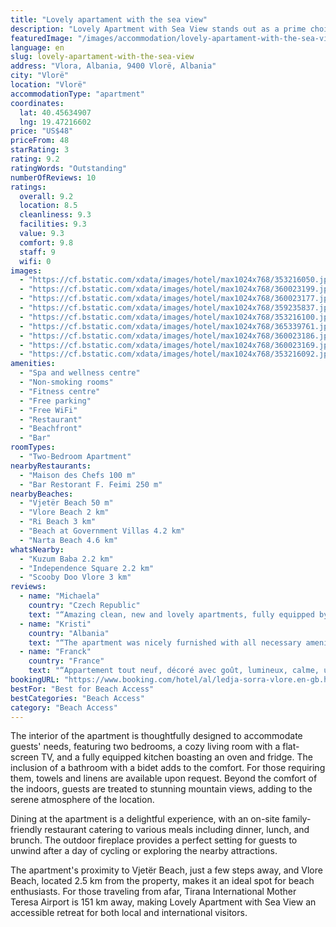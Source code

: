 ```yaml
---
title: "Lovely apartament with the sea view"
description: "Lovely Apartment with Sea View stands out as a prime choice for travelers seeking comfort and convenience in Vlorë."
featuredImage: "/images/accommodation/lovely-apartament-with-the-sea-view-353216050.jpg"
language: en
slug: lovely-apartament-with-the-sea-view
address: "Vlora, Albania, 9400 Vlorë, Albania"
city: "Vlorë"
location: "Vlorë"
accommodationType: "apartment"
coordinates:
  lat: 40.45634907
  lng: 19.47216602
price: "US$48"
priceFrom: 48
starRating: 3
rating: 9.2
ratingWords: "Outstanding"
numberOfReviews: 10
ratings:
  overall: 9.2
  location: 8.5
  cleanliness: 9.3
  facilities: 9.3
  value: 9.3
  comfort: 9.8
  staff: 9
  wifi: 0
images:
  - "https://cf.bstatic.com/xdata/images/hotel/max1024x768/353216050.jpg?k=2ffaee87a5e74918ef1c0c8b5681f7b34bf3d2ee909d36eab45a92305eadfcc2&o=&hp=1"
  - "https://cf.bstatic.com/xdata/images/hotel/max1024x768/360023199.jpg?k=0c48ac82a77cfe4c75f5cfef9dfb8dc51cbbb90ce0d2efb011d6f643c90d2ec0&o=&hp=1"
  - "https://cf.bstatic.com/xdata/images/hotel/max1024x768/360023177.jpg?k=4a81d0a7a1ee7628eea72def40cb2c128babd6119ddcd81eeae0ddd5bfb72680&o=&hp=1"
  - "https://cf.bstatic.com/xdata/images/hotel/max1024x768/359235837.jpg?k=b11d8efe845ff1d79a6d1f5e7366db9362afc9f8be9b57c25908581602e7baa4&o=&hp=1"
  - "https://cf.bstatic.com/xdata/images/hotel/max1024x768/353216100.jpg?k=f0ed13ef3a067cfb1897f1a5e65594cad5c237ab48ab4b5d85d763951bd77c9a&o=&hp=1"
  - "https://cf.bstatic.com/xdata/images/hotel/max1024x768/365339761.jpg?k=c6d510757739bca296b9b80b6f809ecc69ae2e5da23608d968384b63b881ac8e&o=&hp=1"
  - "https://cf.bstatic.com/xdata/images/hotel/max1024x768/360023186.jpg?k=5f44301ed6308cf5ce6da35661a8143d6be93e8aeba0ef70eeed60b0d8bd516c&o=&hp=1"
  - "https://cf.bstatic.com/xdata/images/hotel/max1024x768/360023169.jpg?k=d72b776ff85ff03ef425da5244405bd09bd791d730945ec3eba1b765bfbe2ad4&o=&hp=1"
  - "https://cf.bstatic.com/xdata/images/hotel/max1024x768/353216092.jpg?k=d3d496f98c140aa7068d48f6ccaa67708eb3b36db0eb52c6f26c863c227c99f1&o=&hp=1"
amenities:
  - "Spa and wellness centre"
  - "Non-smoking rooms"
  - "Fitness centre"
  - "Free parking"
  - "Free WiFi"
  - "Restaurant"
  - "Beachfront"
  - "Bar"
roomTypes:
  - "Two-Bedroom Apartment"
nearbyRestaurants:
  - "Maison des Chefs 100 m"
  - "Bar Restorant F. Feimi 250 m"
nearbyBeaches:
  - "Vjetër Beach 50 m"
  - "Vlore Beach 2 km"
  - "Ri Beach 3 km"
  - "Beach at Government Villas 4.2 km"
  - "Narta Beach 4.6 km"
whatsNearby:
  - "Kuzum Baba 2.2 km"
  - "Independence Square 2.2 km"
  - "Scooby Doo Vlore 3 km"
reviews:
  - name: "Michaela"
    country: "Czech Republic"
    text: "“Amazing clean, new and lovely apartments, fully equipped by hacks you need every day! Two balcony, one was bit windy in the evening, the second calm all day :) A/C was working good, hot water also good. Really good furnished equipped place.”"
  - name: "Kristi"
    country: "Albania"
    text: "“The apartment was nicely furnished with all necessary amenities, spacious, super clean and with a great sea-view. Close proximity to some nice bars and restaurants. Totally worth it for a relaxing escape. The owner is very sweet and helpful giving...”"
  - name: "Franck"
    country: "France"
    text: "“Appartement tout neuf, décoré avec goût, lumineux, calme, ultra propre et super bien équipé. A quelques minutes à pied de plages propres.”"
bookingURL: "https://www.booking.com/hotel/al/ledja-sorra-vlore.en-gb.html?aid=8035640"
bestFor: "Best for Beach Access"
bestCategories: "Beach Access"
category: "Beach Access"
---
```


The interior of the apartment is thoughtfully designed to accommodate guests' needs, featuring two bedrooms, a cozy living room with a flat-screen TV, and a fully equipped kitchen boasting an oven and fridge. The inclusion of a bathroom with a bidet adds to the comfort. For those requiring them, towels and linens are available upon request. Beyond the comfort of the indoors, guests are treated to stunning mountain views, adding to the serene atmosphere of the location.

Dining at the apartment is a delightful experience, with an on-site family-friendly restaurant catering to various meals including dinner, lunch, and brunch. The outdoor fireplace provides a perfect setting for guests to unwind after a day of cycling or exploring the nearby attractions.

The apartment's proximity to Vjetër Beach, just a few steps away, and Vlore Beach, located 2.5 km from the property, makes it an ideal spot for beach enthusiasts. For those traveling from afar, Tirana International Mother Teresa Airport is 151 km away, making Lovely Apartment with Sea View an accessible retreat for both local and international visitors.